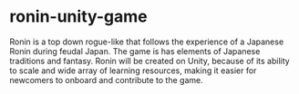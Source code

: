 # ronin-unity-game
Ronin is a top down rogue-like that follows the experience of a Japanese Ronin during feudal Japan. The game is has elements of Japanese traditions and fantasy. Ronin will be created on Unity, because of its ability to scale and wide array of learning resources, making it easier for newcomers to onboard and contribute to the game.
